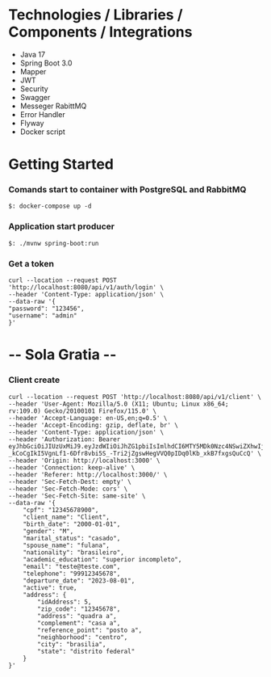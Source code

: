 # Technologies / Libraries / Components / Integrations
- Java 17
- Spring Boot 3.0
- Mapper
- JWT
- Security
- Swagger
- Messeger RabittMQ
- Error Handler
- Flyway
- Docker script

# Getting Started

### Comands start to container with PostgreSQL and RabbitMQ

```
$: docker-compose up -d
```

### Application start producer

```
$: ./mvnw spring-boot:run
```

### Get a token

```
curl --location --request POST 'http://localhost:8080/api/v1/auth/login' \
--header 'Content-Type: application/json' \
--data-raw '{
"password": "123456",
"username": "admin"
}'
```

# -- Sola Gratia --

### Client create

````
curl --location --request POST 'http://localhost:8080/api/v1/client' \
--header 'User-Agent: Mozilla/5.0 (X11; Ubuntu; Linux x86_64; rv:109.0) Gecko/20100101 Firefox/115.0' \
--header 'Accept-Language: en-US,en;q=0.5' \
--header 'Accept-Encoding: gzip, deflate, br' \
--header 'Content-Type: application/json' \
--header 'Authorization: Bearer eyJhbGciOiJIUzUxMiJ9.eyJzdWIiOiJhZG1pbiIsImlhdCI6MTY5MDk0Nzc4NSwiZXhwIjoxNjkxMDM0MTg1fQ.gVsowatuwrttLiqaQj-_kCoCgIkI5VgnLf1-6Dfr8vbi5S_-Tri2jZgswHegVVQ0pIDq0lKb_xkB7fxgsQuCcQ' \
--header 'Origin: http://localhost:3000' \
--header 'Connection: keep-alive' \
--header 'Referer: http://localhost:3000/' \
--header 'Sec-Fetch-Dest: empty' \
--header 'Sec-Fetch-Mode: cors' \
--header 'Sec-Fetch-Site: same-site' \
--data-raw '{
    "cpf": "12345678900",
    "client_name": "Client",
    "birth_date": "2000-01-01",
    "gender": "M",
    "marital_status": "casado",
    "spouse_name": "fulana",
    "nationality": "brasileiro",
    "academic_education": "superior incompleto",
    "email": "teste@teste.com",
    "telephone": "99912345678",
    "departure_date": "2023-08-01",
    "active": true,
    "address": {
        "idAddress": 5,
        "zip_code": "12345678",
        "address": "quadra a",
        "complement": "casa a",
        "reference_point": "posto a",
        "neighborhood": "centro",
        "city": "brasilia",
        "state": "distrito federal"
    }
}'
````